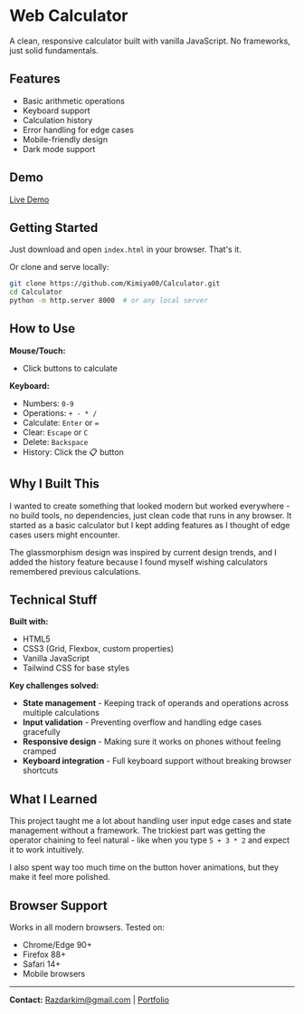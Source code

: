 # Web Calculator
 
A clean, responsive calculator built with vanilla JavaScript. No frameworks, just solid fundamentals.

## Features

- Basic arithmetic operations
- Keyboard support
- Calculation history
- Error handling for edge cases
- Mobile-friendly design
- Dark mode support

## Demo

[Live Demo](https://kimiya00.github.io/Calculator)

## Getting Started

Just download and open `index.html` in your browser. That's it.

Or clone and serve locally:
```bash
git clone https://github.com/Kimiya00/Calculator.git
cd Calculator
python -m http.server 8000  # or any local server
```

## How to Use

**Mouse/Touch:**
- Click buttons to calculate

**Keyboard:**
- Numbers: `0-9`
- Operations: `+ - * /`
- Calculate: `Enter` or `=`
- Clear: `Escape` or `C`
- Delete: `Backspace`
- History: Click the 📋 button

## Why I Built This

I wanted to create something that looked modern but worked everywhere - no build tools, no dependencies, just clean code that runs in any browser. It started as a basic calculator but I kept adding features as I thought of edge cases users might encounter.

The glassmorphism design was inspired by current design trends, and I added the history feature because I found myself wishing calculators remembered previous calculations.

## Technical Stuff

**Built with:**
- HTML5
- CSS3 (Grid, Flexbox, custom properties)
- Vanilla JavaScript
- Tailwind CSS for base styles

**Key challenges solved:**
- **State management** - Keeping track of operands and operations across multiple calculations
- **Input validation** - Preventing overflow and handling edge cases gracefully  
- **Responsive design** - Making sure it works on phones without feeling cramped
- **Keyboard integration** - Full keyboard support without breaking browser shortcuts

## What I Learned

This project taught me a lot about handling user input edge cases and state management without a framework. The trickiest part was getting the operator chaining to feel natural - like when you type `5 + 3 * 2` and expect it to work intuitively.

I also spent way too much time on the button hover animations, but they make it feel more polished.

## Browser Support

Works in all modern browsers. Tested on:
- Chrome/Edge 90+
- Firefox 88+  
- Safari 14+
- Mobile browsers

---

**Contact:** [Razdarkim@gmail.com](mailto:Razdarkim@gmail.com) | [Portfolio](https://github.com/Kimiya00)
